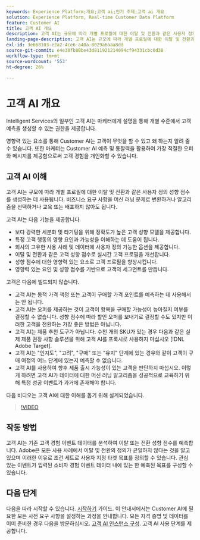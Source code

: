 ```yaml
---
keywords: Experience Platform;개요;고객 ai;인기 주제;고객 ai 개요
solution: Experience Platform, Real-time Customer Data Platform
feature: Customer AI
title: 고객 AI 개요
description: 고객 AI는 규모에 따라 개별 프로필에 대한 이탈 및 전환과 같은 사용자 정의 성향 점수를 생성하는 데 사용됩니다. 비즈니스 요구 사항을 머신 러닝 문제로 변환하거나 알고리즘을 선택하거나 교육 또는 배포하지 않아도 됩니다.
landing-page-description: 고객 AI는 규모에 따라 개별 프로필에 대한 이탈 및 전환과 같은 사용자 정의 성향 점수를 생성하는 데 사용됩니다.
exl-id: 3e668103-e2a2-4ce6-a40a-8029a6aaa8dd
source-git-commit: e4e30fb80be43d811921214094cf94331cbc0d38
workflow-type: tm+mt
source-wordcount: '553'
ht-degree: 26%

---
```



# 고객 AI 개요

Intelligent Services의 일부인 고객 AI는 마케터에게 설명을 통해 개별 수준에서 고객 예측을 생성할 수 있는 권한을 제공합니다.

영향력 있는 요소를 통해 Customer AI는 고객이 무엇을 할 수 있고 왜 하는지 알려 줄 수 있습니다. 또한 마케터는 Customer AI 예측 및 통찰력을 활용하여 가장 적절한 오퍼와 메시지를 제공함으로써 고객 경험을 개인화할 수 있습니다.

## 고객 AI 이해

고객 AI는 규모에 따라 개별 프로필에 대한 이탈 및 전환과 같은 사용자 정의 성향 점수를 생성하는 데 사용됩니다. 비즈니스 요구 사항을 머신 러닝 문제로 변환하거나 알고리즘을 선택하거나 교육 또는 배포하지 않아도 됩니다.

고객 AI는 다음 기능을 제공합니다.

- 보다 강력한 세분화 및 타기팅을 위해 정확도가 높은 고객 성향 모델을 제공합니다.
- 특정 고객 행동의 영향 요인과 가능성을 이해하는 데 도움이 됩니다.
- 회사의 고유한 사용 사례 및 데이터에 사용자 정의 가능한 옵션을 제공합니다.
- 이탈 및 전환과 같은 고객 성향 점수로 실시간 고객 프로필을 개선합니다.
- 성향 점수에 대한 영향력 있는 요소로 고객 프로필을 향상시킵니다.
- 영향력 있는 요인 및 성향 점수를 기반으로 고객의 세그먼트를 만듭니다.

고객은 다음에 빌드되지 않습니다.

- 고객 AI는 동적 가격 책정 또는 고객이 구매할 가격 포인트를 예측하는 데 사용해서는 안 됩니다.
- 고객 AI는 오퍼를 제공하는 것이 고객이 항목을 구매할 가능성이 높아질지 여부를 결정할 수 없습니다. 성향 점수에 따라 할인 오퍼를 보내기로 결정할 수도 있지만 이러한 고객을 전환하는 가장 좋은 방법은 아닙니다.
- 고객 AI는 제품 추천 도구가 아닙니다. 수천 개의 SKU가 있는 경우 다음과 같은 실제 제품 권장 사항 솔루션을 위해 고객 AI를 프록시로 사용하지 마십시오 [!DNL Adobe Target].
- 고객 AI는 &quot;인지도&quot;, &quot;고려&quot;, &quot;구매&quot; 또는 &quot;유지&quot; 단계에 있는 경우와 같이 고객이 구매 여정의 어느 단계에 있는지 예측할 수 없습니다.
- 고객 AI를 사용하여 향후 제품 출시 가능성이 있는 고객을 판단하지 마십시오. 이렇게 하려면 고객 AI가 데이터에 대한 머신 러닝 알고리즘을 성공적으로 교육하기 위해 특정 성공 이벤트가 과거에 존재해야 합니다.

다음 비디오는 고객 AI에 대한 이해를 돕기 위해 설계되었습니다.

>[!VIDEO](https://video.tv.adobe.com/v/32664?learn=on&quality=12)

## 작동 방법

고객 AI는 기존 고객 경험 이벤트 데이터를 분석하여 이탈 또는 전환 성향 점수를 예측합니다. Adobe은 모든 사용 사례에서 이탈 및 전환의 정의가 균일하지 않다는 것을 알고 있으며 이러한 이유로 조건 세트로 사용자 지정 타겟 목표를 정의할 수 있습니다. 관심 있는 이벤트가 입력된 소비자 경험 이벤트 데이터 내에 있는 한 예측된 목표를 구성할 수 있습니다.

## 다음 단계

다음을 따라 시작할 수 있습니다. [시작하기](./getting-started.md) 가이드. 이 안내서에서는 Customer AI에 필요한 모든 사전 요구 사항을 설정하는 과정을 안내합니다. 모든 자격 증명 및 데이터를 이미 준비한 경우 다음을 방문하십시오.  [고객 AI 인스턴스 구성](./user-guide/configure.md). 고객 AI 사용 단계를 제공합니다.
